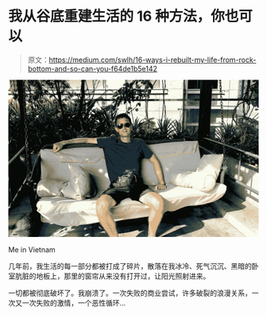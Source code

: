# 我从谷底重建生活的 16 种方法，你也可以

> 原文：<https://medium.com/swlh/16-ways-i-rebuilt-my-life-from-rock-bottom-and-so-can-you-f64de1b5e142>

![](img/d5064ae213d05220a601bcdafced61e4.png)

Me in Vietnam

几年前，我生活的每一部分都被打成了碎片，散落在我冰冷、死气沉沉、黑暗的卧室肮脏的地板上，那里的窗帘从来没有打开过，让阳光照射进来。

一切都被彻底破坏了。我崩溃了。一次失败的商业尝试，许多破裂的浪漫关系，一次又一次失败的激情，一个恶性循环…